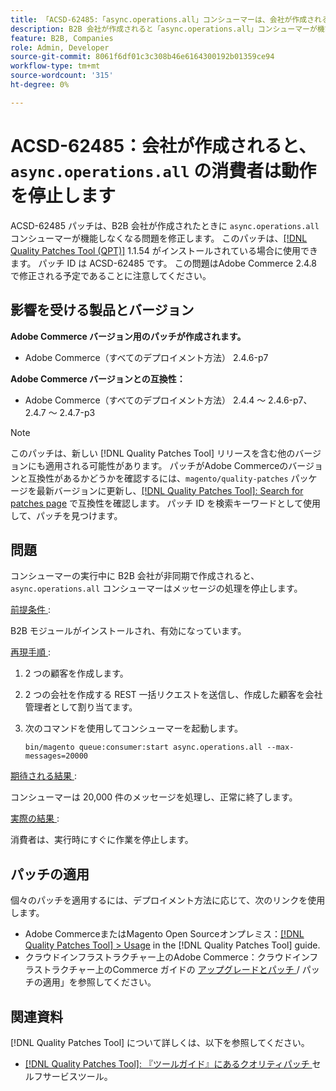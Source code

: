 ```yaml
---
title: 「ACSD-62485:「async.operations.all」コンシューマーは、会社が作成されると動作を停止する」
description: B2B 会社が作成されると「async.operations.all」コンシューマーが機能しなくなるAdobe Commerceの問題を修正するために、ACSD-62485 パッチを適用します。
feature: B2B, Companies
role: Admin, Developer
source-git-commit: 8061f6df01c3c308b46e6164300192b01359ce94
workflow-type: tm+mt
source-wordcount: '315'
ht-degree: 0%

---
```


# ACSD-62485：会社が作成されると、`async.operations.all` の消費者は動作を停止します

ACSD-62485 パッチは、B2B 会社が作成されたときに `async.operations.all` コンシューマーが機能しなくなる問題を修正します。 このパッチは、[[!DNL Quality Patches Tool (QPT)]](/help/tools/quality-patches-tool/quality-patches-tool-to-self-serve-quality-patches.md) 1.1.54 がインストールされている場合に使用できます。 パッチ ID は ACSD-62485 です。 この問題はAdobe Commerce 2.4.8 で修正される予定であることに注意してください。

## 影響を受ける製品とバージョン

**Adobe Commerce バージョン用のパッチが作成されます。**

* Adobe Commerce（すべてのデプロイメント方法） 2.4.6-p7

**Adobe Commerce バージョンとの互換性：**

* Adobe Commerce（すべてのデプロイメント方法） 2.4.4 ～ 2.4.6-p7、2.4.7 ～ 2.4.7-p3

>[!NOTE]
>
>このパッチは、新しい [!DNL Quality Patches Tool] リリースを含む他のバージョンにも適用される可能性があります。 パッチがAdobe Commerceのバージョンと互換性があるかどうかを確認するには、`magento/quality-patches` パッケージを最新バージョンに更新し、[[!DNL Quality Patches Tool]: Search for patches page](https://experienceleague.adobe.com/tools/commerce-quality-patches/index.html?lang=ja) で互換性を確認します。 パッチ ID を検索キーワードとして使用して、パッチを見つけます。

## 問題

コンシューマーの実行中に B2B 会社が非同期で作成されると、`async.operations.all` コンシューマーはメッセージの処理を停止します。

<u> 前提条件 </u>:

B2B モジュールがインストールされ、有効になっています。

<u> 再現手順 </u>:

1. 2 つの顧客を作成します。
1. 2 つの会社を作成する REST 一括リクエストを送信し、作成した顧客を会社管理者として割り当てます。
1. 次のコマンドを使用してコンシューマーを起動します。

   ``` bin/magento queue:consumer:start async.operations.all --max-messages=20000 ```

<u> 期待される結果 </u>:

コンシューマーは 20,000 件のメッセージを処理し、正常に終了します。

<u> 実際の結果 </u>:

消費者は、実行時にすぐに作業を停止します。

## パッチの適用

個々のパッチを適用するには、デプロイメント方法に応じて、次のリンクを使用します。

* Adobe CommerceまたはMagento Open Sourceオンプレミス：[[!DNL Quality Patches Tool] > Usage](/help/tools/quality-patches-tool/usage.md) in the [!DNL Quality Patches Tool] guide.
* クラウドインフラストラクチャー上のAdobe Commerce：クラウドインフラストラクチャー上のCommerce ガイドの [ アップグレードとパッチ ](https://experienceleague.adobe.com/docs/commerce-cloud-service/user-guide/develop/upgrade/apply-patches.html?lang=ja)/ パッチの適用」を参照してください。

## 関連資料

[!DNL Quality Patches Tool] について詳しくは、以下を参照してください。

* [[!DNL Quality Patches Tool]: 『ツールガイド』にあるクオリティパッチ ](/help/tools/quality-patches-tool/quality-patches-tool-to-self-serve-quality-patches.md) セルフサービスツール。
